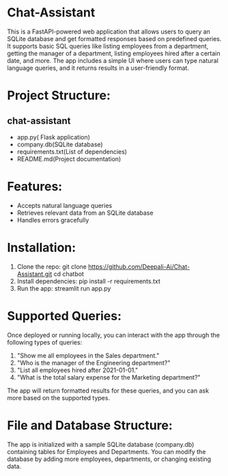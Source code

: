 # Chat-Assistant
This is a FastAPI-powered web application that allows users to query an SQLite database and get formatted responses based on predefined queries. It supports basic SQL queries like listing employees from a department, getting the manager of a department, listing employees hired after a certain date, and more.
The app includes a simple UI where users can type natural language queries, and it returns results in a user-friendly format.

# Project Structure:
## chat-assistant
  - app.py( Flask application)
  - company.db(SQLite database)
  - requirements.txt(List of dependencies)
  - README.md(Project documentation)

# Features:
* Accepts natural language queries
* Retrieves relevant data from an SQLite database
* Handles errors gracefully

# Installation:
1. Clone the repo:
   git clone https://github.com/Deepali-Ai/Chat-Assistant.git
   cd chatbot
2. Install dependencies:
   pip install -r requirements.txt
3. Run the app:
   streamlit run app.py

# Supported Queries:
Once deployed or running locally, you can interact with the app through the following types of queries:
 1. "Show me all employees in the Sales department."
 2. "Who is the manager of the Engineering department?"
 3. "List all employees hired after 2021-01-01."
 4. "What is the total salary expense for the Marketing department?"
    
The app will return formatted results for these queries, and you can ask more based on the supported types.

# File and Database Structure:
The app is initialized with a sample SQLite database (company.db) containing tables for Employees and Departments.
You can modify the database by adding more employees, departments, or changing existing data.
